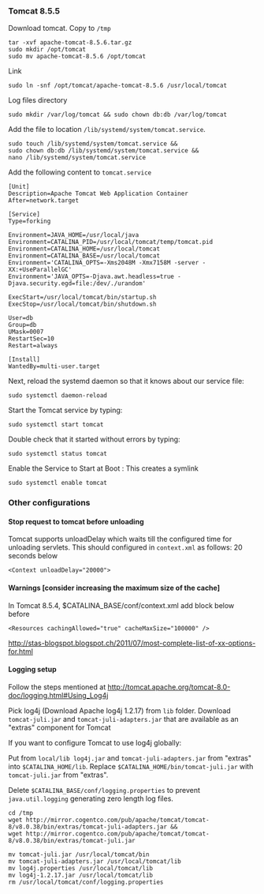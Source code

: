 ### Tomcat 8.5.5
Download tomcat. Copy to `/tmp`    
    
    tar -xvf apache-tomcat-8.5.6.tar.gz
    sudo mkdir /opt/tomcat
    sudo mv apache-tomcat-8.5.6 /opt/tomcat
    
Link

    sudo ln -snf /opt/tomcat/apache-tomcat-8.5.6 /usr/local/tomcat
    
Log files directory 
    
    sudo mkdir /var/log/tomcat && sudo chown db:db /var/log/tomcat   
    

Add the file to location `/lib/systemd/system/tomcat.service`.

    sudo touch /lib/systemd/system/tomcat.service &&
    sudo chown db:db /lib/systemd/system/tomcat.service &&
    nano /lib/systemd/system/tomcat.service
     
Add the following content to `tomcat.service`     
    
    [Unit]
    Description=Apache Tomcat Web Application Container
    After=network.target
    
    [Service]
    Type=forking
    
    Environment=JAVA_HOME=/usr/local/java
    Environment=CATALINA_PID=/usr/local/tomcat/temp/tomcat.pid
    Environment=CATALINA_HOME=/usr/local/tomcat
    Environment=CATALINA_BASE=/usr/local/tomcat
    Environment='CATALINA_OPTS=-Xms2048M -Xmx7158M -server -XX:+UseParallelGC'
    Environment='JAVA_OPTS=-Djava.awt.headless=true -Djava.security.egd=file:/dev/./urandom'
    
    ExecStart=/usr/local/tomcat/bin/startup.sh
    ExecStop=/usr/local/tomcat/bin/shutdown.sh
    
    User=db
    Group=db
    UMask=0007
    RestartSec=10
    Restart=always
    
    [Install]
    WantedBy=multi-user.target
    
Next, reload the systemd daemon so that it knows about our service file:

    sudo systemctl daemon-reload
Start the Tomcat service by typing:

    sudo systemctl start tomcat
Double check that it started without errors by typing:

    sudo systemctl status tomcat
    
Enable the Service to Start at Boot : This creates a symlink
    
    sudo systemctl enable tomcat
    
### Other configurations

#### Stop request to tomcat before unloading
Tomcat supports unloadDelay which waits till the configured time for unloading servlets.
This should configured in `context.xml` as follows: 20 seconds below

    <Context unloadDelay="20000">  
    
#### Warnings [consider increasing the maximum size of the cache]
       
In Tomcat 8.5.4, $CATALINA_BASE/conf/context.xml add block below before </Context>
       
    <Resources cachingAllowed="true" cacheMaxSize="100000" />

http://stas-blogspot.blogspot.ch/2011/07/most-complete-list-of-xx-options-for.html

#### Logging setup
Follow the steps mentioned at http://tomcat.apache.org/tomcat-8.0-doc/logging.html#Using_Log4j

Pick log4j (Download Apache log4j 1.2.17) from `lib` folder. Download `tomcat-juli.jar` and `tomcat-juli-adapters.jar` that are available as an "extras" component for Tomcat

If you want to configure Tomcat to use log4j globally:

Put from `local/lib log4j.jar` and `tomcat-juli-adapters.jar` from "extras" into `$CATALINA_HOME/lib`.
Replace `$CATALINA_HOME/bin/tomcat-juli.jar` with `tomcat-juli.jar` from "extras".

Delete `$CATALINA_BASE/conf/logging.properties` to prevent `java.util.logging` generating zero length log files.


    cd /tmp
    wget http://mirror.cogentco.com/pub/apache/tomcat/tomcat-8/v8.0.38/bin/extras/tomcat-juli-adapters.jar &&
    wget http://mirror.cogentco.com/pub/apache/tomcat/tomcat-8/v8.0.38/bin/extras/tomcat-juli.jar
    
    mv tomcat-juli.jar /usr/local/tomcat/bin
    mv tomcat-juli-adapters.jar /usr/local/tomcat/lib
    mv log4j.properties /usr/local/tomcat/lib
    mv log4j-1.2.17.jar /usr/local/tomcat/lib
    rm /usr/local/tomcat/conf/logging.properties
    